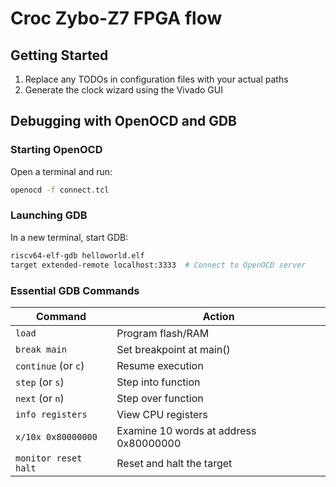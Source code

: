 # Croc Zybo-Z7 FPGA flow

## Getting Started

1. Replace any TODOs in configuration files with your actual paths
2. Generate the clock wizard using the Vivado GUI

## Debugging with OpenOCD and GDB

### Starting OpenOCD

Open a terminal and run:

```bash
openocd -f connect.tcl
```

### Launching GDB

In a new terminal, start GDB:

```bash
riscv64-elf-gdb helloworld.elf
target extended-remote localhost:3333  # Connect to OpenOCD server
```

### Essential GDB Commands

| Command | Action |
|---------|--------|
| `load` | Program flash/RAM |
| `break main` | Set breakpoint at main() |
| `continue` (or `c`) | Resume execution |
| `step` (or `s`) | Step into function |
| `next` (or `n`) | Step over function |
| `info registers` | View CPU registers |
| `x/10x 0x80000000` | Examine 10 words at address 0x80000000 |
| `monitor reset halt` | Reset and halt the target |